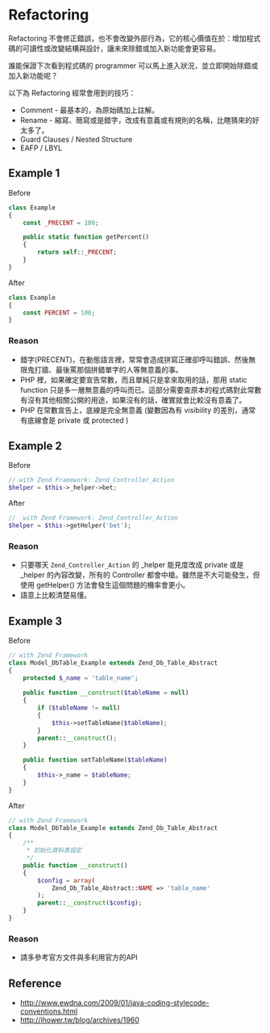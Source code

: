 Refactoring
===========

Refactoring 不會修正錯誤，也不會改變外部行為，它的核心價值在於：增加程式碼的可讀性或改變結構與設計，讓未來除錯或加入新功能會更容易。

誰能保證下次看到程式碼的 programmer 可以馬上進入狀況，並立即開始除錯或加入新功能呢？

以下為 Refactoring 經常會用到的技巧：

* Comment - 最基本的，為原始碼加上註解。
* Rename - 縮寫、簡寫或是錯字，改成有意義或有規則的名稱，比瞎猜來的好太多了。
* Guard Clauses / Nested Structure
* EAFP / LBYL

Example 1
---------

Before

```php
class Example
{
    const _PRECENT = 100;

    public static function getPercent()
    {
        return self::_PRECENT;
    }
}
```

After

```php
class Example
{
    const PERCENT = 100;
}
```

### Reason

* 錯字(PRECENT)，在動態語言裡，常常會造成拼寫正確卻呼叫錯誤、然後無限鬼打牆、最後罵那個拼錯單字的人等無意義的事。
* PHP 裡，如果確定要宣告常數，而且單純只是拿來取用的話，那用 static function 只是多一層無意義的呼叫而已。這部分需要查原本的程式碼對此常數有沒有其他相關公開的用途，如果沒有的話，確實就會比較沒有意義了。
* PHP 在常數宣告上，底線是完全無意義 (變數因為有 visibility 的差別，通常有底線會是 private 或 protected )

Example 2
---------

Before

```php
// with Zend Framework: Zend_Controller_Action
$helper = $this->_helper->bet;
```

After

```php
//  with Zend Framework: Zend_Controller_Action
$helper = $this->getHelper('bet');
```

### Reason

* 只要哪天 `Zend_Controller_Action` 的 _helper 能見度改成 private 或是 _helper 的內容改變，所有的 Controller 都會中槍。雖然是不大可能發生，但使用 getHelper() 方法會發生這個問題的機率會更小。
* 語意上比較清楚易懂。

Example 3
---------

Before

```php
// with Zend Framework
class Model_DbTable_Example extends Zend_Db_Table_Abstract
{
    protected $_name = 'table_name';
	
    public function __construct($tableName = null)
    {
        if ($tableName != null)
        {
            $this->setTableName($tableName);
        }
        parent::__construct();
    }

    public function setTableName($tableName)
    {
        $this->_name = $tableName;
    }
}
```

After

```php
// with Zend Framework
class Model_DbTable_Example extends Zend_Db_Table_Abstract
{
    /**
     * 初始化資料表設定
     */
    public function __construct()
    {
        $config = array(
            Zend_Db_Table_Abstract::NAME => 'table_name'
        );
        parent::__construct($config);
    }
}
```

### Reason

* 請多參考官方文件與多利用官方的API

Reference
---------

* http://www.ewdna.com/2009/01/java-coding-stylecode-conventions.html
* http://ihower.tw/blog/archives/1960
